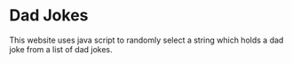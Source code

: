 # Dad Jokes
This website uses java script to randomly select a string which holds a dad joke from a list of dad jokes.
